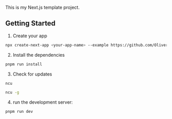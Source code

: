This is my Next.js template project.

## Getting Started

1. Create your app
```bash
npx create-next-app <your-app-name> --example https://github.com/Oliver-Turp/nextJs-Template
```

2. Install the dependencies
```bash
pnpm run install
```

3. Check for updates
```bash
ncu
```
```bash
ncu -g
```

4. run the development server:
```bash
pnpm run dev
```


